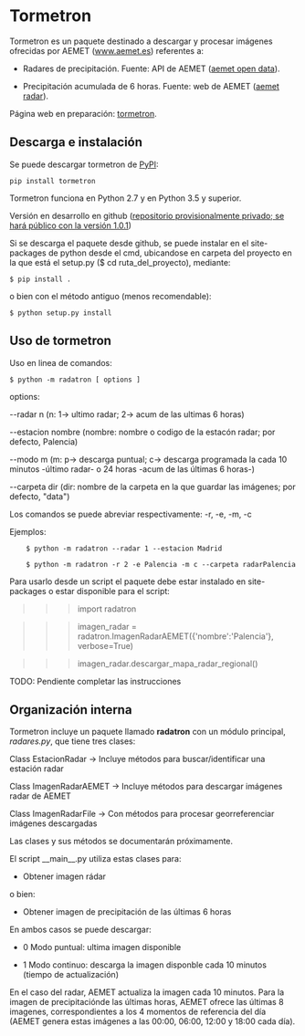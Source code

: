 # Tormetron

Tormetron es un paquete destinado a descargar y procesar imágenes ofrecidas por AEMET (www.aemet.es) referentes a:

  * Radares de precipitación. Fuente: API de AEMET ([aemet open data](https://opendata.aemet.es/)).

  * Precipitación acumulada de 6 horas. Fuente: web de AEMET ([aemet radar](http://www.aemet.es/es/eltiempo/observacion/radar)).
  
Página web en preparación: [tormetron](https://tormetron.com/).


## Descarga e instalación

Se puede descargar tormetron de [PyPI](https://pypi.org/project/tormetron/):

    pip install tormetron

Tormetron funciona en Python 2.7 y en Python 3.5 y superior.

Versión en desarrollo en github ([repositorio provisionalmente privado; se hará público con la versión 1.0.1](https://github.com/jlbmdm/tormetron))

Si se descarga el paquete desde github, se puede instalar en el site-packages de python desde el cmd, ubicandose en carpeta del proyecto en la que está el setup.py ($ cd ruta_del_proyecto), mediante:

    $ pip install .

o bien con el método antiguo (menos recomendable):

    $ python setup.py install

## Uso de tormetron

Uso en linea de comandos:

    $ python -m radatron [ options ]
    
options:

 --radar n
 		 (n: 1-> ultimo radar; 2-> acum de las ultimas 6 horas)

 --estacion nombre
 		 (nombre: nombre o codigo de la estacón radar; por defecto, Palencia)
		
 --modo m
 		 (m: p-> descarga puntual; c-> descarga programada la cada 10 minutos -último radar- o 24 horas -acum de las últimas 6 horas-)
		
 --carpeta dir
 		 (dir: nombre de la carpeta en la que guardar las imágenes; por defecto, "data")
			
Los comandos se puede abreviar respectivamente: -r, -e, -m, -c

  Ejemplos:
  
		$ python -m radatron --radar 1 --estacion Madrid
    
		$ python -m radatron -r 2 -e Palencia -m c --carpeta radarPalencia


Para usarlo desde un script el paquete debe estar instalado en site-packages o estar disponible para el script:

>>> import radatron

>>> imagen_radar = radatron.ImagenRadarAEMET({'nombre':'Palencia'}, verbose=True)

>>> imagen_radar.descargar_mapa_radar_regional()


TODO: Pendiente completar las instrucciones


## Organización interna

Tormetron incluye un paquete llamado __radatron__ con un módulo principal, _radares.py_, que tiene tres clases:

  Class EstacionRadar     -> Incluye métodos para buscar/identificar una estación radar
  
  Class ImagenRadarAEMET  -> Incluye métodos para descargar imágenes radar de AEMET

  Class ImagenRadarFile   -> Con métodos para procesar georreferenciar imágenes descargadas

Las clases y sus métodos se documentarán próximamente.

El script \_\_main\_\_.py utiliza estas clases para:

 * Obtener imagen rádar

  o bien:

 * Obtener imagen de precipitación de las últimas 6 horas
    
En ambos casos se puede descargar:
		
 * 0 Modo puntual: ultima imagen disponible
			
 * 1 Modo continuo: descarga la imagen disponble cada 10 minutos (tiempo de actualización)

En el caso del radar, AEMET actualiza la imagen cada 10 minutos. Para la imagen de precipitaciónde las últimas horas, AEMET ofrece las últimas 8 imagenes, correspondientes a los 4 momentos de referencia del día (AEMET genera estas imágenes a las 00:00, 06:00, 12:00 y 18:00 cada día).

